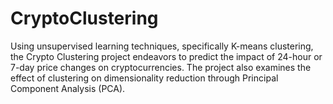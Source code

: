 # CryptoClustering
Using unsupervised learning techniques, specifically K-means clustering, the Crypto Clustering project endeavors to predict the impact of 24-hour or 7-day price changes on cryptocurrencies. The project also examines the effect of clustering on dimensionality reduction through Principal Component Analysis (PCA).
